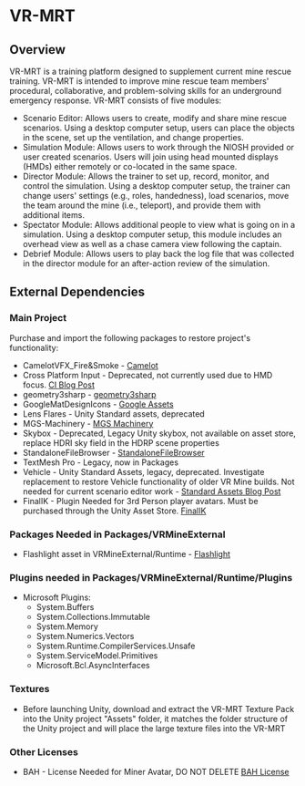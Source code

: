 # VR-MRT
## Overview
VR-MRT is a training platform designed to supplement current mine rescue training. VR-MRT is intended to improve mine rescue team members' procedural, collaborative, and problem-solving skills for an underground emergency response. VR-MRT consists of five modules:

* Scenario Editor: Allows users to create, modify and share mine rescue scenarios. Using a desktop computer setup, users can place the objects in the scene, set up the ventilation, and change properties.
* Simulation Module: Allows users to work through the NIOSH provided or user created scenarios. Users will join using head mounted displays (HMDs) either remotely or co-located in the same space.
* Director Module: Allows the trainer to set up, record, monitor, and control the simulation. Using a desktop computer setup, the trainer can change users' settings (e.g., roles, handedness), load scenarios, move the team around the mine (i.e., teleport), and provide them with additional items.
* Spectator Module: Allows additional people to view what is going on in a simulation. Using a desktop computer setup, this module includes an overhead view as well as a chase camera view following the captain.
* Debrief Module: Allows users to play back the log file that was collected in the director module for an after-action review of the simulation.
  
## External Dependencies 

### Main Project
Purchase and import the following packages to restore project's functionality:

* CamelotVFX_Fire&Smoke - [Camelot](https://assetstore.unity.com/packages/vfx/particles/fire-explosions/camelotvfx-fire-smoke-11105)
* Cross Platform Input - Deprecated, not currently used due to HMD focus. [CI Blog Post](https://discussions.unity.com/t/crossplatforminput-deprecated/707231/3)
* geometry3sharp - [geometry3sharp](https://github.com/gradientspace/geometry3Sharp)
* GoogleMatDesignIcons - [Google Assets](https://developers.google.com/fonts/faq)
* Lens Flares - Unity Standard assets, deprecated
* MGS-Machinery - [MGS Machinery](https://github.com/mogoson/MGS.Machinery)
* Skybox - Deprecated, Legacy Unity skybox, not available on asset store, replace HDRI sky field in the HDRP scene properties
* StandaloneFileBrowser - [StandaloneFileBrowser](https://github.com/gkngkc/UnityStandaloneFileBrowser)
* TextMesh Pro - Legacy, now in Packages
* Vehicle - Unity Standard Assets, legacy, deprecated. Investigate replacement to restore Vehicle functionality of older VR Mine builds. Not needed for current scenario editor work - [Standard Assets Blog Post](https://assetstore.unity.com/packages/essentials/asset-packs/standard-assets-2018-4-check-out-starter-assets-first-person-thi-32351)
* FinalIK - Plugin Needed for 3rd Person player avatars. Must be purchased through the Unity Asset Store. [FinalIK](https://assetstore.unity.com/packages/tools/animation/final-ik-14290)

### Packages Needed in Packages/VRMineExternal

* Flashlight asset in VRMineExternal/Runtime - [Flashlight](https://assetstore.unity.com/packages/3d/props/electronics/flashlight-18972)

### Plugins needed in Packages/VRMineExternal/Runtime/Plugins

* Microsoft Plugins:
  * System.Buffers
  * System.Collections.Immutable
  * System.Memory
  * System.Numerics.Vectors
  * System.Runtime.CompilerServices.Unsafe
  * System.ServiceModel.Primitives
  * Microsoft.Bcl.AsyncInterfaces

### Textures
* Before launching Unity, download and extract the VR-MRT Texture Pack into the Unity project "Assets" folder, it matches the folder structure of the Unity project and will place the large texture files into the VR-MRT

### Other Licenses
* BAH - License Needed for Miner Avatar, DO NOT DELETE [BAH License](/External/BAH/license.txt)
